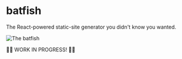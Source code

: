 # batfish

The React-powered static-site generator you didn't know you wanted.

![The batfish](https://upload.wikimedia.org/wikipedia/commons/3/3a/FMIB_51529_Bat-Fish_Ogcocephalus_vespertilio_Front_view.jpeg)

🚧🚧  WORK IN PROGRESS! 🚧🚧
